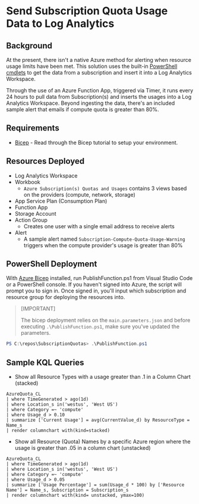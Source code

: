 # Send Subscription Quota Usage Data to Log Analytics

## Background

At the present, there isn't a native Azure method for alerting when resource usage limits have been met. This solution uses the built-in [PowerShell cmdlets](https://docs.microsoft.com/en-us/azure/networking/check-usage-against-limits#powershell) to get the data from a subscription and insert it into a Log Analytics Workspace.  

Through the use of an Azure Function App, triggered via Timer, it runs every 24 hours to pull data from Subscription(s) and inserts the usages into a Log Analytics Workspace. Beyond ingesting the data, there's an included sample alert that emails if compute quota is greater than 80%.

## Requirements

- [Bicep](https://docs.microsoft.com/en-us/azure/azure-resource-manager/templates/bicep-tutorial-create-first-bicep?tabs=azure-powershell) - Read through the Bicep tutorial to setup your environment.

## Resources Deployed

- Log Analytics Workspace
- Workbook
  - `Azure Subscription(s) Quotas and Usages` contains 3 views based on the providers (compute, network, storage)
- App Service Plan (Consumption Plan)
- Function App
- Storage Account
- Action Group
  - Creates one user with a single email address to receive alerts
- Alert
  - A sample alert named `Subscription-Compute-Quota-Usage-Warning` triggers when the compute provider's usage is greater than 80%

## PowerShell Deployment

With [Azure Bicep](https://docs.microsoft.com/en-us/azure/azure-resource-manager/templates/bicep-tutorial-create-first-bicep?tabs=azure-powershell) installed, run PublishFunction.ps1 from Visual Studio Code or a PowerShell console. If you haven't signed into Azure, the script will prompt you to sign in. Once signed in, you'll input which subscription and resource group for deploying the resources into.

> [IMPORTANT]
>
> The bicep deployment relies on the `main.parameters.json` and before executing `.\PublishFunction.ps1`, make sure you've updated the parameters.



```PowerShell
PS C:\repos\SubscriptionQuotas> .\PublishFunction.ps1
```

## Sample KQL Queries

- Show all Resource Types with a usage greater than .1 in a Column Chart (stacked)

```KQL
AzureQuota_CL
| where TimeGenerated > ago(1d)
| where Location_s in('westus', 'West US')
| where Category =~ 'compute'
| where Usage_d > 0.10
| summarize ['Current Usage'] = avg(CurrentValue_d) by ResourceType = Name_s
| render columnchart with(kind=stacked)
```

- Show all Resource (Quota) Names by a specific Azure region where the usage is greater than .05 in a column chart (unstacked)

```KQL
AzureQuota_CL
| where TimeGenerated > ago(1d)
| where Location_s in('westus', 'West US')
| where Category =~ 'compute'
| where Usage_d > 0.05
| summarize ['Usage Percentage'] = sum(Usage_d * 100) by ['Resource Name'] = Name_s, Subscription = Subscription_s
| render columnchart with(kind= unstacked, ymax=100)
```
